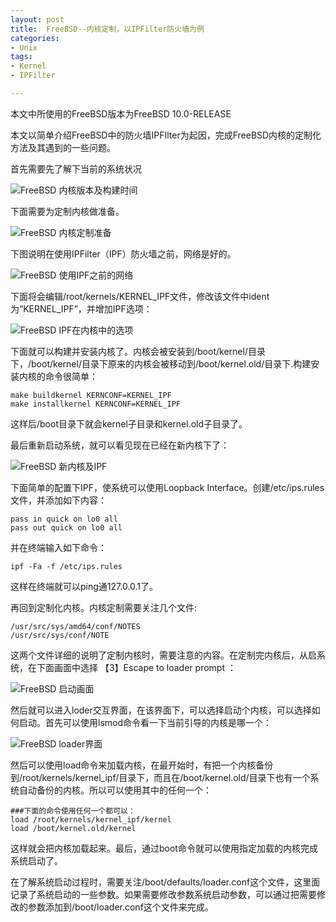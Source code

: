 ```yaml
---
layout: post
title:  FreeBSD--内核定制，以IPFilter防火墙为例
categories:
- Unix
tags:
- Kernel
- IPFilter

---
```


本文中所使用的FreeBSD版本为FreeBSD 10.0-RELEASE

本文以简单介绍FreeBSD中的防火墙IPFIlter为起因，完成FreeBSD内核的定制化方法及其遇到的一些问题。

首先需要先了解下当前的系统状况

![FreeBSD 内核版本及构建时间](/media/img/bsd-imgs/bsd007.png "FreeBSD 内核版本及构建时间")

下面需要为定制内核做准备。

![FreeBSD 内核定制准备](/media/img/bsd-imgs/bsd008.png "FreeBSD 内核定制准备")

下图说明在使用IPFilter（IPF）防火墙之前，网络是好的。

![FreeBSD 使用IPF之前的网络](/media/img/bsd-imgs/bsd009.png "FreeBSD 使用IPF之前的网络")

下面将会编辑/root/kernels/KERNEL_IPF文件，修改该文件中ident为“KERNEL_IPF”，并增加IPF选项：

![FreeBSD IPF在内核中的选项](/media/img/bsd-imgs/bsd010.png "FreeBSD IPF在内核中的选项")

下面就可以构建并安装内核了。内核会被安装到/boot/kernel/目录下，/boot/kernel/目录下原来的内核会被移动到/boot/kernel.old/目录下.构建安装内核的命令很简单：

	make buildkernel KERNCONF=KERNEL_IPF 
	make installkernel KERNCONF=KERNEL_IPF

这样后/boot目录下就会kernel子目录和kernel.old子目录了。

最后重新启动系统，就可以看见现在已经在新内核下了：

![FreeBSD 新内核及IPF](/media/img/bsd-imgs/bsd011.png "FreeBSD 新内核及IPF")

下面简单的配置下IPF，使系统可以使用Loopback Interface。创建/etc/ips.rules文件，并添加如下内容：

	pass in quick on lo0 all
	pass out quick on lo0 all
	
并在终端输入如下命令：
	
	ipf -Fa -f /etc/ips.rules

这样在终端就可以ping通127.0.0.1了。


再回到定制化内核。内核定制需要关注几个文件:
	
	/usr/src/sys/amd64/conf/NOTES
	/usr/src/sys/conf/NOTE

这两个文件详细的说明了定制内核时，需要注意的内容。在定制完内核后，从启系统，在下面画面中选择 【3】Escape to loader prompt ：

![FreeBSD 启动画面](/media/img/bsd-imgs/bsd012.png "FreeBSD 启动画面")

然后就可以进入loder交互界面，在该界面下，可以选择启动个内核，可以选择如何启动。首先可以使用lsmod命令看一下当前引导的内核是哪一个：

![FreeBSD loader界面](/media/img/bsd-imgs/bsd013.png "FreeBSD loader界面")

然后可以使用load命令来加载内核，在最开始时，有把一个内核备份到/root/kernels/kernel_ipf/目录下，而且在/boot/kernel.old/目录下也有一个系统自动备份的内核。所以可以使用其中的任何一个：

	###下面的命令使用任何一个都可以：
	load /root/kernels/kernel_ipf/kernel
	load /boot/kernel.old/kernel
	
这样就会把内核加载起来。最后，通过boot命令就可以使用指定加载的内核完成系统启动了。

在了解系统启动过程时，需要关注/boot/defaults/loader.conf这个文件，这里面记录了系统启动的一些参数。如果需要修改参数系统启动参数，可以通过把需要修改的参数添加到/boot/loader.conf这个文件来完成。

